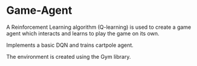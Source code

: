 # Game-Agent
A Reinforcement Learning algorithm (Q-learning) is used to create a game agent which interacts and learns to play the game on its own.  

Implements a basic DQN and trains cartpole agent.


The environment is created using the Gym library.
